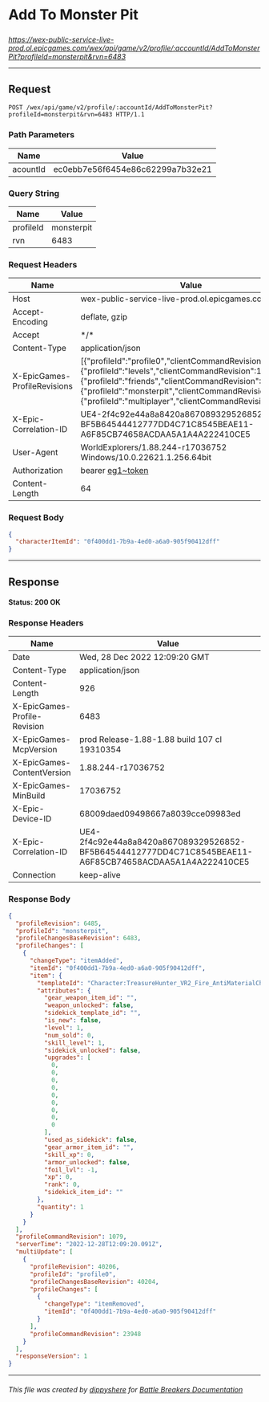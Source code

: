 # Add To Monster Pit

#####

*https://wex-public-service-live-prod.ol.epicgames.com/wex/api/game/v2/profile/:accountId/AddToMonsterPit?profileId=monsterpit&rvn=6483*

___

## Request

```http
POST /wex/api/game/v2/profile/:accountId/AddToMonsterPit?profileId=monsterpit&rvn=6483 HTTP/1.1
```

### Path Parameters

| Name     | Value                             |
|----------|-----------------------------------|
| acountId | ec0ebb7e56f6454e86c62299a7b32e21  |

### Query String

| Name      | Value      |
|-----------|------------|
| profileId | monsterpit |
| rvn       | 6483       |

### Request Headers

| Name                         | Value                                                                                                                                                                                                                                                                              |
|------------------------------|------------------------------------------------------------------------------------------------------------------------------------------------------------------------------------------------------------------------------------------------------------------------------------|
| Host                         | wex-public-service-live-prod.ol.epicgames.com                                                                                                                                                                                                                                      |
| Accept-Encoding              | deflate, gzip                                                                                                                                                                                                                                                                      |
| Accept                       | \*/\*                                                                                                                                                                                                                                                                              |
| Content-Type                 | application/json                                                                                                                                                                                                                                                                   |
| X-EpicGames-ProfileRevisions | [{"profileId":"profile0","clientCommandRevision":23947},{"profileId":"levels","clientCommandRevision":14433},{"profileId":"friends","clientCommandRevision":8252},{"profileId":"monsterpit","clientCommandRevision":1078},{"profileId":"multiplayer","clientCommandRevision":900}] |
| X-Epic-Correlation-ID        | UE4-2f4c92e44a8a8420a867089329526852-BF5B64544412777DD4C71C8545BEAE11-A6F85CB74658ACDAA5A1A4A222410CE5                                                                                                                                                                             |
| User-Agent                   | WorldExplorers/1.88.244-r17036752 Windows/10.0.22621.1.256.64bit                                                                                                                                                                                                                   |
| Authorization                | bearer [eg1~token](https://github.com/dippyshere/battle-breakers-documentation/blob/master/docs/common/tokens/eg1.md)                                                                                                                                                              |
| Content-Length               | 64                                                                                                                                                                                                                                                                                 |

### Request Body

```json
{
  "characterItemId": "0f400dd1-7b9a-4ed0-a6a0-905f90412dff"
}
```

___

## Response

#### Status: 200 OK

### Response Headers

| Name                         | Value                                                                                                  |
|------------------------------|--------------------------------------------------------------------------------------------------------|
| Date                         | Wed, 28 Dec 2022 12:09:20 GMT                                                                          |
| Content-Type                 | application/json                                                                                       |
| Content-Length               | 926                                                                                                    |
| X-EpicGames-Profile-Revision | 6483                                                                                                   |
| X-EpicGames-McpVersion       | prod Release-1.88-1.88 build 107 cl 19310354                                                           |
| X-EpicGames-ContentVersion   | 1.88.244-r17036752                                                                                     |
| X-EpicGames-MinBuild         | 17036752                                                                                               |
| X-Epic-Device-ID             | 68009daed09498667a8039cce09983ed                                                                       |
| X-Epic-Correlation-ID        | UE4-2f4c92e44a8a8420a867089329526852-BF5B64544412777DD4C71C8545BEAE11-A6F85CB74658ACDAA5A1A4A222410CE5 |
| Connection                   | keep-alive                                                                                             |

### Response Body

```json
{
  "profileRevision": 6485,
  "profileId": "monsterpit",
  "profileChangesBaseRevision": 6483,
  "profileChanges": [
    {
      "changeType": "itemAdded",
      "itemId": "0f400dd1-7b9a-4ed0-a6a0-905f90412dff",
      "item": {
        "templateId": "Character:TreasureHunter_VR2_Fire_AntiMaterialCharge_T04",
        "attributes": {
          "gear_weapon_item_id": "",
          "weapon_unlocked": false,
          "sidekick_template_id": "",
          "is_new": false,
          "level": 1,
          "num_sold": 0,
          "skill_level": 1,
          "sidekick_unlocked": false,
          "upgrades": [
            0,
            0,
            0,
            0,
            0,
            0,
            0,
            0,
            0
          ],
          "used_as_sidekick": false,
          "gear_armor_item_id": "",
          "skill_xp": 0,
          "armor_unlocked": false,
          "foil_lvl": -1,
          "xp": 0,
          "rank": 0,
          "sidekick_item_id": ""
        },
        "quantity": 1
      }
    }
  ],
  "profileCommandRevision": 1079,
  "serverTime": "2022-12-28T12:09:20.091Z",
  "multiUpdate": [
    {
      "profileRevision": 40206,
      "profileId": "profile0",
      "profileChangesBaseRevision": 40204,
      "profileChanges": [
        {
          "changeType": "itemRemoved",
          "itemId": "0f400dd1-7b9a-4ed0-a6a0-905f90412dff"
        }
      ],
      "profileCommandRevision": 23948
    }
  ],
  "responseVersion": 1
}
```

___

###### This file was created by [dippyshere](https://github.com/dippyshere) for [Battle Breakers Documentation](https://github.com/dippyshere/battle-breakers-documentation)
